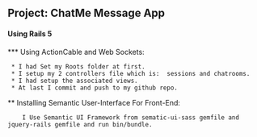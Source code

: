 ## Project: ChatMe Message App

#### Using Rails 5

*** Using ActionCable and Web Sockets:

```
 * I had Set my Roots folder at first.
 * I setup my 2 controllers file which is:  sessions and chatrooms.
 * I had setup the associated views.
 * At last I commit and push to my github repo.

```


** Installing Semantic User-Interface For Front-End:

```
    I Use Semantic UI Framework from sematic-ui-sass gemfile and jquery-rails gemfile and run bin/bundle.
```

